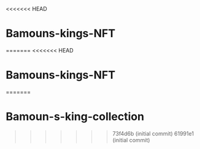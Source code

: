 <<<<<<< HEAD
# Bamouns-kings-NFT
=======
<<<<<<< HEAD
# Bamouns-kings-NFT
=======
# Bamoun-s-king-collection
>>>>>>> 73f4d6b (initial commit)
>>>>>>> 61991e1 (initial commit)
